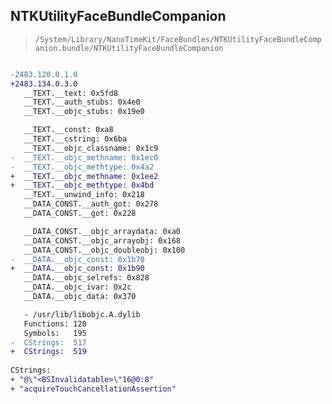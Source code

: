 ## NTKUtilityFaceBundleCompanion

> `/System/Library/NanoTimeKit/FaceBundles/NTKUtilityFaceBundleCompanion.bundle/NTKUtilityFaceBundleCompanion`

```diff

-2483.120.0.1.0
+2483.134.0.3.0
   __TEXT.__text: 0x5fd8
   __TEXT.__auth_stubs: 0x4e0
   __TEXT.__objc_stubs: 0x19e0

   __TEXT.__const: 0xa8
   __TEXT.__cstring: 0x6ba
   __TEXT.__objc_classname: 0x1c9
-  __TEXT.__objc_methname: 0x1ec0
-  __TEXT.__objc_methtype: 0x4a2
+  __TEXT.__objc_methname: 0x1ee2
+  __TEXT.__objc_methtype: 0x4bd
   __TEXT.__unwind_info: 0x218
   __DATA_CONST.__auth_got: 0x278
   __DATA_CONST.__got: 0x228

   __DATA_CONST.__objc_arraydata: 0xa0
   __DATA_CONST.__objc_arrayobj: 0x168
   __DATA_CONST.__objc_doubleobj: 0x100
-  __DATA.__objc_const: 0x1b70
+  __DATA.__objc_const: 0x1b90
   __DATA.__objc_selrefs: 0x828
   __DATA.__objc_ivar: 0x2c
   __DATA.__objc_data: 0x370

   - /usr/lib/libobjc.A.dylib
   Functions: 128
   Symbols:   195
-  CStrings:  517
+  CStrings:  519
 
CStrings:
+ "@\"<BSInvalidatable>\"16@0:8"
+ "acquireTouchCancellationAssertion"

```

